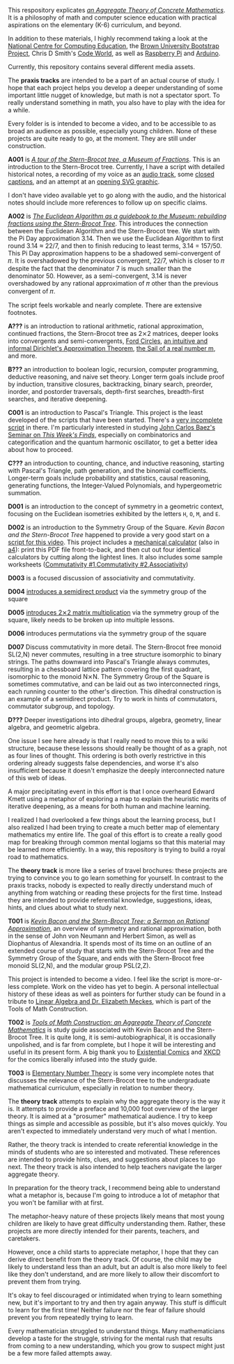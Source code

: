 This respository explicates [_an Aggregate Theory of Concrete Mathematics_](./T002_Tools_of_Math_Construction/An_Aggregate_Theory_of_Concrete_Mathematics.md). It is a philosophy of math and computer science education with practical aspirations on the elementary (K-6) curriculum, and beyond.

In addition to these materials, I highly recommend taking a look at the [National Centre for Computing Education](https://computingeducation.org.uk/), the [Brown University Bootstrap Project](https://bootstrapworld.org/), Chris D Smith's [Code World](https://code.world), as well as [Raspberry Pi](https://www.raspberrypi.org/) and [Arduino](https://arduino.cc).

Currently, this repository contains several different media assets.

The **praxis tracks** are intended to be a part of an actual course of study.  I hope that each project helps you develop a deeper understanding of some important little nugget of knowledge, but math is not a spectator sport.  To really understand something in math, you also have to play with the idea for a while.

Every folder is is intended to become a video, and to be accessible to as broad an audience as possible, especially young children.  None of these projects are quite ready to go, at the moment.  They are still under construction.

**A001** is [_A tour of the Stern-Brocot tree, a Museum of Fractions_](./A001_A_Tour_of_the_Museum_of_Fractions/script.md). This is an introduction to the Stern-Brocot tree. Currently, I have a script with detailed historical notes, a recording of my voice as an [audio track](A001_A_Tour_of_the_Museum_of_Fractions/audio.flac), some [closed captions](A001_A_Tour_of_the_Museum_of_Fractions/CloseCaptions.txt), and an attempt at an [opening SVG graphic](./A001_A_Tour_of_the_Museum_of_Fractions/Museum_of_Fractions.svg).

I don't have video available yet to go along with the audio, and the historical notes should include more references to follow up on specific claims.

**A002** is [_The Euclidean Algorithm as a guidebook to the Museum: rebuilding fractions using the Stern-Brocot Tree_](./A002_The_Guidebook_to_the_Museum_of_Fractions/script.md). This introduces the connection between the Euclidean Algorithm and the Stern-Brocot tree.  We start with the Pi Day approximation 3.14.  Then we use the Euclidean Algorithm to first round 3.14 ≈ 22/7, and then to finish reducing to least terms, 3.14 = 157/50. This Pi Day approximation happens to be a shadowed semi-convergent of 𝜋.  It is overshadowed by the previous convergent, 22/7, which is closer to 𝜋 despite the fact that the denominator 7 is much smaller than the denominator 50. However, as a semi-convergent, 3.14 is never overshadowed by any rational approximation of 𝜋 other than the previous convergent of 𝜋.

The script feels workable and nearly complete. There are extensive footnotes.

**A???** is an introduction to rational arithmetic, rational approximation, continued fractions, the Stern-Brocot tree as 2⨯2 matrices, deeper looks into convergents and semi-convergents, [Ford Circles](https://www.youtube.com/watch?v=0hlvhQZIOQw), [an intuitive and informal Dirichlet's Approximation Theorem](https://www.youtube.com/watch?v=uFWJuZQLKJs), [the Sail of a real number m](https://link.springer.com/book/10.1007/978-3-662-65277-0), and more.

**B???** an introduction to boolean logic, recursion, computer programming, deductive reasoning, and naive set theory. Longer term goals include proof by induction, transitive closures, backtracking, binary search, preorder, inorder, and postorder traversals, depth-first searches, breadth-first searches, and iterative deepening.

**C001** is an introduction to Pascal's Triangle. This project is the least developed of the scripts that have been started. There's a [very incomplete script](C001_Maze_of_Counting) in there. I'm particularly interested in studying
[John Carlos Baez's Seminar on _This Week's Finds_](https://math.ucr.edu/home/baez/twf/), especially on combinatorics and categorification and the quantum
harmonic oscillator, to get a better idea about how to proceed.

**C???** an introduction to counting, chance, and inductive reasoning, starting with Pascal's Triangle, path generation, and the binomial coefficients. Longer-term goals include probability and statistics, causal reasoning, generating functions, the Integer-Valued Polynomials, and hypergeometric summation.

**D001** is an introduction to the concept of symmetry in a geometric context, focusing on the Euclidean isometries exhibited by the letters `H`, `O`, `M`, and `E`.

**D002** is an introduction to the Symmetry Group of the Square.  _Kevin Bacon and the Stern-Brocot Tree_ happened to provide a very good start on a [script for this video](./D002_Book_of_Algebra/script.md). This project includes a [mechanical calculator](D002_Book_of_Algebra/d4calculator.pdf) (also in [a4](D002_Book_of_Algebra/d4calculator-a4.pdf)): print this PDF file front-to-back, and then cut out four identical calculators by cutting along the lightest lines. It also includes some sample worksheets ([Commutativity #1](D002_Book_of_Algebra/d4-commutative-fake.pdf),[Commutativity #2](D002_Book_of_Algebra/d4-commutative-real.pdf),[Associativity](D002_Book_of_Algebra/d4-assoc.pdf))

**D003** is a focused discussion of associativity and commutativity.

**D004** [introduces a semidirect product](D004_Semidirect_Product/script.md) via the symmetry group of the square

**D005** [introduces 2⨯2 matrix multiplication](D005_Matrix_Multiplication/script) via the symmetry group of the square, likely needs to be broken up into multiple lessons.

**D006** introduces permutations via the symmetry group of the square

**D007** Discuss commutativity in more detail. The Stern-Brocot free monoid SL(2,N) never commutes, resulting in a tree structure isomorphic to binary strings.  The paths downward into Pascal's Triangle always commutes, resulting in a chessboard lattice pattern covering the first quadrant, isomorphic to the monoid N⨯N. The Symmetry Group of the Square is sometimes commutative, and can be laid out as two interconnected rings, each running counter to the other's direction. This dihedral construction is an example of a semidirect product. Try to work in hints of commutators, commutator subgroup, and topology.

**D???** Deeper investigations into dihedral groups, algebra, geometry, linear algebra, and geometric algebra.

One issue I see here already is that I really need to move this to a wiki structure, because these lessons should really be thought of as a graph, not as four lines of thought.  This ordering is both overly restrictive in this ordering already suggests false dependencies, and worse it's also insufficient because it doesn't emphasize the deeply interconnected nature of this web of ideas.

A major precipitating event in this effort is that I once overheard Edward Kmett using a metaphor of exploring a map to explain the heuristic merits of iterative deepening, as a means for both human and machine learning.

I realized I had overlooked a few things about the learning process, but I also realized I had been trying to create a much better map of elementary mathematics my entire life. The goal of this effort is to create a really good map for breaking through common mental logjams so that this material may be learned more efficiently. In a way, this repository is trying to build a royal road to mathematics.

The **theory track** is more like a series of travel brochures: these projects are trying to convince you to go learn something for yourself.  In contrast to the praxis tracks, nobody is expected to really directly understand much of anything from watching or reading these projects for the first time. Instead they are intended to provide referential knowledge, suggestions, ideas, hints, and clues about what to study next.

**T001** is [_Kevin Bacon and the Stern-Brocot Tree: a Sermon on Rational Approximation_](./T001_Kevin_Bacon_and_the_Stern-Brocot_Tree/a_Sermon_on_Rational_Approximation.md), an overview of symmetry and rational approximation, both in the sense of John von Neumann and Herbert Simon, as well as Diophantus of Alexandria. It spends most of its time on an outline of an extended course of study that starts with the Stern-Brocot Tree and the Symmetry Group of the Square, and ends with the Stern-Brocot free monoid SL(2,N), and the modular group PSL(2,Z).

This project is intended to become a video. I feel like the script is more-or-less complete. Work on the video has yet to begin. A personal intellectual history of these ideas as well as pointers for further study can be found in a tribute to [Linear Algebra and Dr. Elizabeth Meckes](./T002_Tools_of_Math_Construction/Part03_Aggregate_Theory.md), which is part of the Tools of Math Construction.

**T002** is [_Tools of Math Construction: an Aggregate Theory of Concrete Mathematics_](./T002_Tools_of_Math_Construction/An_Aggregate_Theory_of_Concrete_Mathematics.md) is study guide associated with Kevin Bacon and the Stern-Brocot Tree. It is quite long, it is semi-autobiographical, it is occasionally unpolished, and is far from complete, but I hope it will be interesting and useful in its present form. A big thank you to [Existential Comics](http://existentialcomics.com) and [XKCD](https://xkcd.com/) for the comics liberally infused into the study guide.

**T003** is [Elementary Number Theory](T003_Elementary_Number_Theory/notes.md) is some very incomplete notes that discusses the relevance of the Stern-Brocot tree to the undergraduate mathematical curriculum, especially in relation to number theory.

The **theory track** attempts to explain why the aggregate theory is the way it is. It attempts to provide a preface and 10,000 foot overview of the larger theory. It is aimed at a "prosumer" mathematical audience. I try to keep things as simple and accessible as possible, but it's also moves quickly. You aren't expected to immediately understand very much of what I mention.

Rather, the theory track is intended to create referential knowledge in the minds of students who are so interested and motivated.  These references are intended to provide hints, clues, and suggestions about places to go next.  The theory track is also intended to help teachers navigate the larger aggregate theory.

In preparation for the theory track,  I recommend being able to understand what a metaphor is, because I'm going to introduce a lot of metaphor that you won't be familiar with at first.

The metaphor-heavy nature of these projects likely means that most young children are likely to have great difficulty understanding them. Rather, these projects are more directly intended for their parents, teachers, and caretakers.

However, once a child starts to appreciate metaphor, I hope that they can derive direct benefit from the theory track.  Of course, the child may be likely to understand less than an adult, but an adult is also more likely to feel like they don't understand, and are more likely to allow their discomfort to prevent them from trying.

It's okay to feel discouraged or intimidated when trying to learn something new, but it's important to try and then try again anyway. This stuff is difficult to learn for the first time! Neither failure nor the fear of failure should prevent you from repeatedly trying to learn.

Every mathematician struggled to understand things. Many mathematicians develop a taste for the struggle, striving for the mental rush that results from coming to a new understanding, which you grow to suspect might just be a few more failed attempts away.
